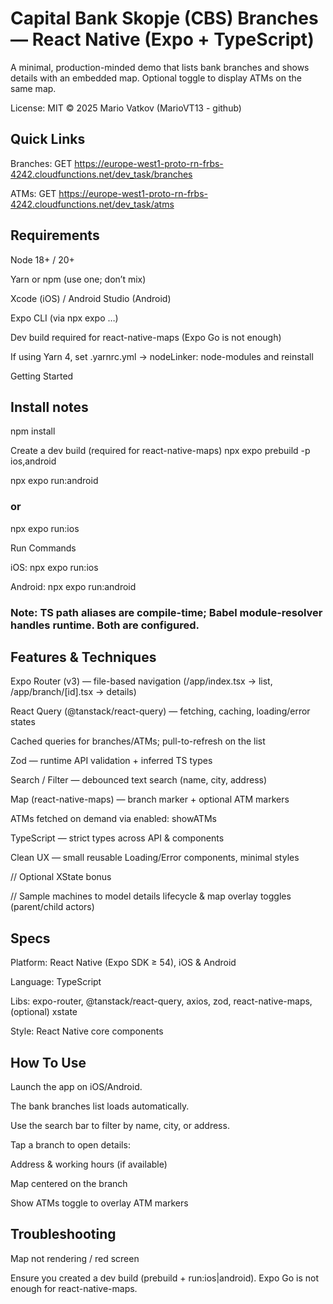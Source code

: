 # Capital Bank Skopje (CBS) Branches — React Native (Expo + TypeScript)

A minimal, production-minded demo that lists bank branches and shows details with an embedded map. Optional toggle to display ATMs on the same map.

License: MIT © 2025 Mario Vatkov (MarioVT13 - github)

## Quick Links

Branches: GET https://europe-west1-proto-rn-frbs-4242.cloudfunctions.net/dev_task/branches

ATMs: GET https://europe-west1-proto-rn-frbs-4242.cloudfunctions.net/dev_task/atms

## Requirements

Node 18+ / 20+

Yarn or npm (use one; don’t mix)

Xcode (iOS) / Android Studio (Android)

Expo CLI (via npx expo …)

Dev build required for react-native-maps (Expo Go is not enough)

If using Yarn 4, set .yarnrc.yml → nodeLinker: node-modules and reinstall

Getting Started

## Install notes

npm install

Create a dev build (required for react-native-maps)
npx expo prebuild -p ios,android

npx expo run:android

### or

npx expo run:ios

Run Commands

iOS: npx expo run:ios

Android: npx expo run:android

### Note: TS path aliases are compile-time; Babel module-resolver handles runtime. Both are configured.

## Features & Techniques

Expo Router (v3) — file-based navigation (/app/index.tsx → list, /app/branch/[id].tsx → details)

React Query (@tanstack/react-query) — fetching, caching, loading/error states

Cached queries for branches/ATMs; pull-to-refresh on the list

Zod — runtime API validation + inferred TS types

Search / Filter — debounced text search (name, city, address)

Map (react-native-maps) — branch marker + optional ATM markers

ATMs fetched on demand via enabled: showATMs

TypeScript — strict types across API & components

Clean UX — small reusable Loading/Error components, minimal styles

// Optional XState bonus

// Sample machines to model details lifecycle & map overlay toggles (parent/child actors)

## Specs

Platform: React Native (Expo SDK ≥ 54), iOS & Android

Language: TypeScript

Libs: expo-router, @tanstack/react-query, axios, zod, react-native-maps, (optional) xstate

Style: React Native core components

## How To Use

Launch the app on iOS/Android.

The bank branches list loads automatically.

Use the search bar to filter by name, city, or address.

Tap a branch to open details:

Address & working hours (if available)

Map centered on the branch

Show ATMs toggle to overlay ATM markers

## Troubleshooting

Map not rendering / red screen

Ensure you created a dev build (prebuild + run:ios|android). Expo Go is not enough for react-native-maps.
